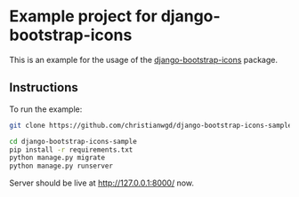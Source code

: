 # Example project for django-bootstrap-icons

This is an example for the usage of the [django-bootstrap-icons](https://github.com/christianwgd/django-bootstrap-icons) package.

## Instructions

To run the example:

```bash
git clone https://github.com/christianwgd/django-bootstrap-icons-sample.git

cd django-bootstrap-icons-sample
pip install -r requirements.txt
python manage.py migrate
python manage.py runserver
```

Server should be live at http://127.0.0.1:8000/ now.